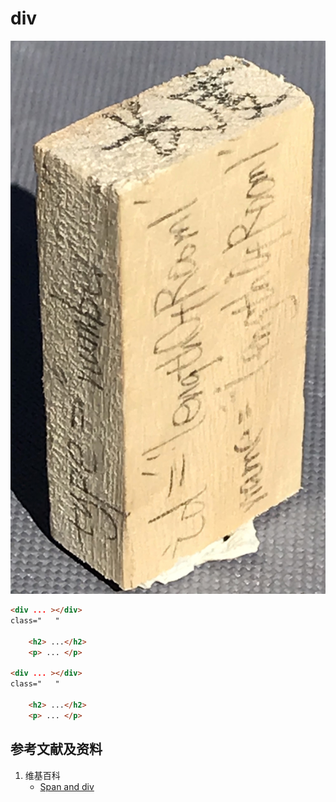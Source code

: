 # div

![](/images/用实体模型表达网站开发前端的基本组件/Form(input)/input01.jpg)

```html
<div ... ></div>
class="   "

	<h2> ...</h2>
	<p> ... </p>

<div ... ></div>
class="   "

	<h2> ...</h2>
	<p> ... </p>
```

## 参考文献及资料

1. 维基百科
	- [Span and div](https://en.wikipedia.org/wiki/Span_and_div) 